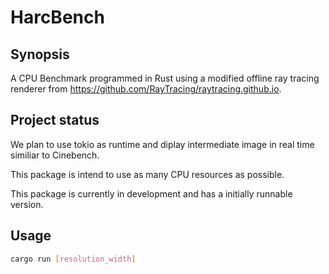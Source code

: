 # HarcBench

## Synopsis

A CPU Benchmark programmed in Rust using a modified offline ray tracing renderer from https://github.com/RayTracing/raytracing.github.io.

## Project status

We plan to use tokio as runtime and diplay intermediate image in real time similiar to Cinebench.

This package is intend to use as many CPU resources as possible.

This package is currently in development and has a initially runnable version.

## Usage

```bash
cargo run [resolution_width]
```